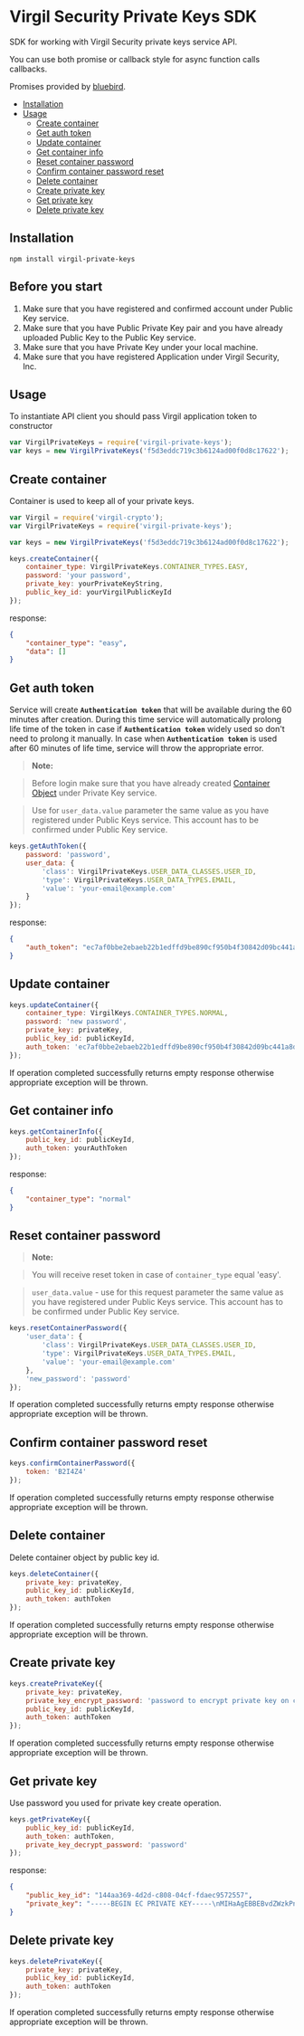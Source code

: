 
# Virgil Security Private Keys SDK

SDK for working with Virgil Security private keys service API.

You can use both promise or callback style for async function calls callbacks.

Promises provided by [bluebird](http://github.com).

- [Installation](#installation)
- [Usage](#usage)
    - [Create container](#create-container)
    - [Get auth token](#get-auth-token)
    - [Update container](#update-container)
    - [Get container info](#get-container-info)
    - [Reset container password](#reset-container-password)
    - [Confirm container password reset](#confirm-container-password-reset)
    - [Delete container](#delete-container)
    - [Create private key](#create-private-key)
    - [Get private key](#get-private-key)
    - [Delete private key](#delete-private-key)

## Installation

```
npm install virgil-private-keys
```

## Before you start

1. Make sure that you have registered and confirmed account under Public Key service.
2. Make sure that you have Public Private Key pair and you have already uploaded Public Key to the Public Key service.
3. Make sure that you have Private Key under your local machine.
4. Make sure that you have registered Application under Virgil Security, Inc.

## Usage

To instantiate API client you should pass Virgil application token to constructor

```javascript
var VirgilPrivateKeys = require('virgil-private-keys');
var keys = new VirgilPrivateKeys('f5d3eddc719c3b6124ad00f0d8c17622');
```

## Create container

Container is used to keep all of your private keys.

```javascript
var Virgil = require('virgil-crypto');
var VirgilPrivateKeys = require('virgil-private-keys');

var keys = new VirgilPrivateKeys('f5d3eddc719c3b6124ad00f0d8c17622');

keys.createContainer({
	container_type: VirgilPrivateKeys.CONTAINER_TYPES.EASY,
	password: 'your password',
	private_key: yourPrivateKeyString,
	public_key_id: yourVirgilPublicKeyId
});
```

response:

```json
{
    "container_type": "easy",
    "data": []
}
```

## Get auth token

Service will create **`Authentication token`** that will be available during the 60 minutes after creation. During this time service will automatically prolong life time of the token in case if **`Authentication token`** widely used so don't need to prolong it manually. In case when **`Authentication token`** is used after 60 minutes of life time, service will throw the appropriate error.

> **Note:**

> Before login make sure that you have already created [Container Object](#create-container) under Private Key service.

> Use for `user_data.value` parameter the same value as you have registered under Public Keys service. This account has to be confirmed under Public Key service.

```javascript
keys.getAuthToken({
	password: 'password',
	user_data: {
		'class': VirgilPrivateKeys.USER_DATA_CLASSES.USER_ID,
		'type': VirgilPrivateKeys.USER_DATA_TYPES.EMAIL,
		'value': 'your-email@example.com'
	}
});
```

response:

```json
{
    "auth_token": "ec7af0bbe2ebaeb22b1edffd9be890cf950b4f30842d09bc441a8dcacc4317e4"
}
```

## Update container

```javascript
keys.updateContainer({
	container_type: VirgilKeys.CONTAINER_TYPES.NORMAL,
	password: 'new password',
	private_key: privateKey,
	public_key_id: publicKeyId,
	auth_token: 'ec7af0bbe2ebaeb22b1edffd9be890cf950b4f30842d09bc441a8dcacc4317e4'
});
```

If operation completed successfully returns empty response otherwise appropriate exception will be thrown.

## Get container info

```javascript
keys.getContainerInfo({
	public_key_id: publicKeyId,
	auth_token: yourAuthToken
});
```

response:

```json
{
    "container_type": "normal"
}
```

## Reset container password

> **Note:**

> You will receive reset token in case of `container_type` equal 'easy'.

> `user_data.value` - use for this request parameter the same value as you have registered under Public Keys service. This account has to be confirmed under Public Key service.

```javascript
keys.resetContainerPassword({
	'user_data': {
		'class': VirgilPrivateKeys.USER_DATA_CLASSES.USER_ID,
		'type': VirgilPrivateKeys.USER_DATA_TYPES.EMAIL,
		'value': 'your-email@example.com'
	},
	'new_password': 'password'
});
```

If operation completed successfully returns empty response otherwise appropriate exception will be thrown.

## Confirm container password reset

```javascript
keys.confirmContainerPassword({
	token: 'B2I4Z4'
});
```

If operation completed successfully returns empty response otherwise appropriate exception will be thrown.

## Delete container

Delete container object by public key id.

```javascript
keys.deleteContainer({
	private_key: privateKey,
	public_key_id: publicKeyId,
	auth_token: authToken
});
```

If operation completed successfully returns empty response otherwise appropriate exception will be thrown.

## Create private key

```javascript
keys.createPrivateKey({
	private_key: privateKey,
	private_key_encrypt_password: 'password to encrypt private key on client-side',
	public_key_id: publicKeyId,
	auth_token: authToken
});
```

If operation completed successfully returns empty response otherwise appropriate exception will be thrown.

## Get private key

Use password you used for private key create operation.

```javascript
keys.getPrivateKey({
	public_key_id: publicKeyId,
	auth_token: authToken,
	private_key_decrypt_password: 'password'
});
```

response:

```json
{
    "public_key_id": "144aa369-4d2d-c808-04cf-fdaec9572557",
    "private_key": "-----BEGIN EC PRIVATE KEY-----\nMIHaAgEBBEBvdZWzkPnDatQ8xkxD5MdzMBJ4+fc7pfL5oWJ5jAWya+tiRzzsPC01\nbbSUe5L3wu868VTin4aVbN3OhKZ9lZK0oAsGCSskAwMCCAEBDaGBhQOBggAEF8JK\n+qop2/QTHZuE4oDgvkZScpGkF9nlpaGY7aDCAhwMoVJz0f+xbz6jfWbpqyCIyl4w\nmb8hm4UwnSCLvKKYjpq7ctM1/xBQWdZBFJGfwrdOAUVKyJ5kCQVwJJ2JbNYMEs8c\n8nE1PuqAyIW4d3FPOUEBwMcvQgYH2ykQppXowO8=\n-----END EC PRIVATE KEY-----\n"
}
```

## Delete private key

```javascript
keys.deletePrivateKey({
	private_key: privateKey,
	public_key_id: publicKeyId,
	auth_token: authToken
});
```

If operation completed successfully returns empty response otherwise appropriate exception will be thrown.
</div>
</div>

<div class="col-md-12 col-md-offset-2 hidden-md hidden-xs hidden-sm">
<div class="docs-menu" data-ui="affix-docs">

<div class="menu-items-wrapper" data-ui="menu-items-wrapper"></div>
</div>
</div>
</div>
</div>
</section>
